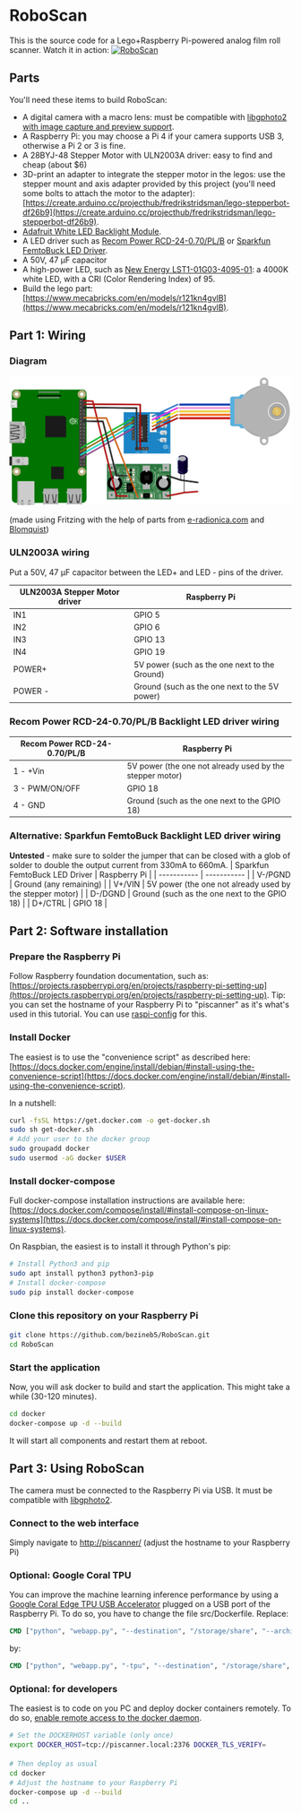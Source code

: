 # RoboScan
This is the source code for a Lego+Raspberry Pi-powered analog film roll scanner. Watch it in action:
[![RoboScan](https://yt-embed.herokuapp.com/embed?v=yRDomN48SOs)](https://youtu.be/yRDomN48SOs)

## Parts
You'll need these items to build RoboScan:
* A digital camera with a macro lens: must be compatible with [libgphoto2 with image capture and preview support](http://gphoto.org/proj/libgphoto2/support.php).
* A Raspberry Pi: you may choose a Pi 4 if your camera supports USB 3, otherwise a Pi 2 or 3 is fine.
* A 28BYJ-48 Stepper Motor with ULN2003A driver: easy to find and cheap (about $6)
* 3D-print an adapter to integrate the stepper motor in the legos: use the stepper mount and axis adapter provided by this project (you'll need some bolts to attach the motor to the adapter): [https://create.arduino.cc/projecthub/fredrikstridsman/lego-stepperbot-df26b9](https://create.arduino.cc/projecthub/fredrikstridsman/lego-stepperbot-df26b9).
* [Adafruit White LED Backlight Module](https://www.adafruit.com/product/1621).
* A LED driver such as [Recom Power RCD-24-0.70/PL/B](https://www.digikey.com/en/products/detail/recom-power/RCD-24-0-70-PL-B/2612677) or [Sparkfun FemtoBuck LED Driver](https://www.sparkfun.com/products/13716).
* A 50V, 47 μF capacitor
* A high-power LED, such as [New Energy LST1-01G03-4095-01](https://www.digikey.com/en/products/detail/new-energy/LST1-01G03-4095-01/9816712): a 4000K white LED, with a CRI (Color Rendering Index) of 95.
* Build the lego part: [https://www.mecabricks.com/en/models/r121kn4gvlB](https://www.mecabricks.com/en/models/r121kn4gvlB).

## Part 1: Wiring

### Diagram
![Roboscan wiring diagram](./documents/roboscan-wiring.svg)

(made using Fritzing with the help of parts from [e-radionica.com](https://github.com/e-radionicacom/e-radionica.com-Fritzing-Library-parts-) and [Blomquist](https://forum.fritzing.org/t/led-driver-board-350ma-pwm-updated-with-test-part-v3/3322/19))

### ULN2003A wiring
Put a 50V, 47 μF capacitor between the LED+ and LED - pins of the driver.

| ULN2003A Stepper Motor driver | Raspberry Pi |
| ----------- | ----------- |
| IN1 | GPIO 5 |
| IN2 | GPIO 6 |
| IN3 | GPIO 13 |
| IN4 | GPIO 19 |
| POWER+ | 5V power (such as the one next to the Ground) |
| POWER - | Ground (such as the one next to the 5V power) |

### Recom Power RCD-24-0.70/PL/B Backlight LED driver wiring
| Recom Power RCD-24-0.70/PL/B | Raspberry Pi |
| ----------- | ----------- |
| 1 - +Vin | 5V power (the one not already used by the stepper motor) |
| 3 - PWM/ON/OFF | GPIO 18 |
| 4 - GND | Ground (such as the one next to the GPIO 18) |

### Alternative: Sparkfun FemtoBuck Backlight LED driver wiring
**Untested** - make sure to solder the jumper that can be closed with a glob of solder to double the output current from 330mA to 660mA.
| Sparkfun FemtoBuck LED Driver | Raspberry Pi |
| ----------- | ----------- |
| V-/PGND | Ground (any remaining) |
| V+/VIN | 5V power (the one not already used by the stepper motor) |
| D-/DGND | Ground (such as the one next to the GPIO 18) |
| D+/CTRL | GPIO 18 |


## Part 2: Software installation

### Prepare the Raspberry Pi
Follow Raspberry foundation documentation, such as: [https://projects.raspberrypi.org/en/projects/raspberry-pi-setting-up](https://projects.raspberrypi.org/en/projects/raspberry-pi-setting-up).
Tip: you can set the hostname of your Raspberry Pi to "piscanner" as it's what's used in this tutorial. You can use [raspi-config](https://www.raspberrypi.org/documentation/configuration/raspi-config.md) for this.

### Install Docker
The easiest is to use the "convenience script" as described here: [https://docs.docker.com/engine/install/debian/#install-using-the-convenience-script](https://docs.docker.com/engine/install/debian/#install-using-the-convenience-script).

In a nutshell:
```bash
curl -fsSL https://get.docker.com -o get-docker.sh
sudo sh get-docker.sh
# Add your user to the docker group
sudo groupadd docker
sudo usermod -aG docker $USER
```

### Install docker-compose
Full docker-compose installation instructions are available here: [https://docs.docker.com/compose/install/#install-compose-on-linux-systems](https://docs.docker.com/compose/install/#install-compose-on-linux-systems).

On Raspbian, the easiest is to install it through Python's pip:
```bash
# Install Python3 and pip
sudo apt install python3 python3-pip
# Install docker-compose
sudo pip install docker-compose
```

### Clone this repository on your Raspberry Pi
```bash
git clone https://github.com/bezineb5/RoboScan.git
cd RoboScan
```

### Start the application
Now, you will ask docker to build and start the application. This might take a while (30-120 minutes).
```bash
cd docker
docker-compose up -d --build
```

It will start all components and restart them at reboot.

## Part 3: Using RoboScan
The camera must be connected to the Raspberry Pi via USB. It must be compatible with [libgphoto2](www.gphoto.org/proj/libgphoto2/support.php).

### Connect to the web interface
Simply navigate to [http://piscanner/](http://piscanner/) (adjust the hostname to your Raspberry Pi)

### Optional: Google Coral TPU
You can improve the machine learning inference performance by using a [Google Coral Edge TPU USB Accelerator](https://coral.ai/products/accelerator) plugged on a USB port of the Raspberry Pi.
To do so, you have to change the file src/Dockerfile. Replace:
```Dockerfile
CMD ["python", "webapp.py", "--destination", "/storage/share", "--archive", "/storage/archive", "--temp", "/storage/tmp"]
```
by:
```Dockerfile
CMD ["python", "webapp.py", "-tpu", "--destination", "/storage/share", "--archive", "/storage/archive", "--temp", "/storage/tmp"]
```

### Optional: for developers
The easiest is to code on you PC and deploy docker containers remotely. To do so, [enable remote access to the docker daemon](https://docs.docker.com/engine/install/linux-postinstall/#configure-where-the-docker-daemon-listens-for-connections).

```bash
# Set the DOCKERHOST variable (only once)
export DOCKER_HOST=tcp://piscanner.local:2376 DOCKER_TLS_VERIFY=

# Then deploy as usual
cd docker
# Adjust the hostname to your Raspberry Pi
docker-compose up -d --build
cd ..
```

